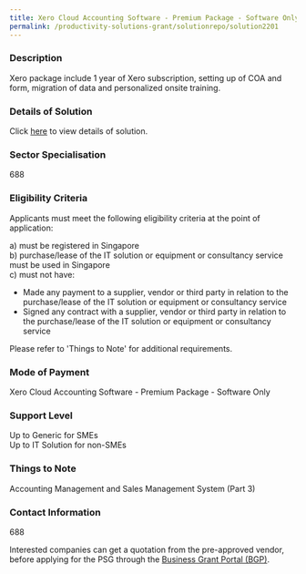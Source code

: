 ```yaml
---
title: Xero Cloud Accounting Software - Premium Package - Software Only
permalink: /productivity-solutions-grant/solutionrepo/solution2201
---
```


### Description

Xero package include 1 year of Xero subscription, setting up of COA and form, migration of data and personalized onsite training.

### Details of Solution

Click <a href='YMC ACCOUNTING PTE LTD' target='_blank' rel='noopener'>here</a> to view details of solution.

### Sector Specialisation

 688 

### Eligibility Criteria

Applicants must meet the following eligibility criteria at the point of application:

a) must be registered in Singapore <br>
b) purchase/lease of the IT solution or equipment or consultancy service must be used in Singapore <br>
c) must not have:
- Made any payment to a supplier, vendor or third party in relation to the purchase/lease of the IT solution or equipment or consultancy service
- Signed any contract with a supplier, vendor or third party in relation to the purchase/lease of the IT solution or equipment or consultancy service

Please refer to 'Things to Note' for additional requirements.

### Mode of Payment
Xero Cloud Accounting Software - Premium Package - Software Only

### Support Level
Up to Generic for SMEs <br>
Up to IT Solution for non-SMEs

### Things to Note
Accounting Management and Sales Management System (Part 3)

### Contact Information
688

Interested companies can get a quotation from the pre-approved vendor, before applying for the PSG through the <a target='_blank' rel='noopener' href='https://www.businessgrants.gov.sg/'>Business Grant Portal (BGP)</a>.
